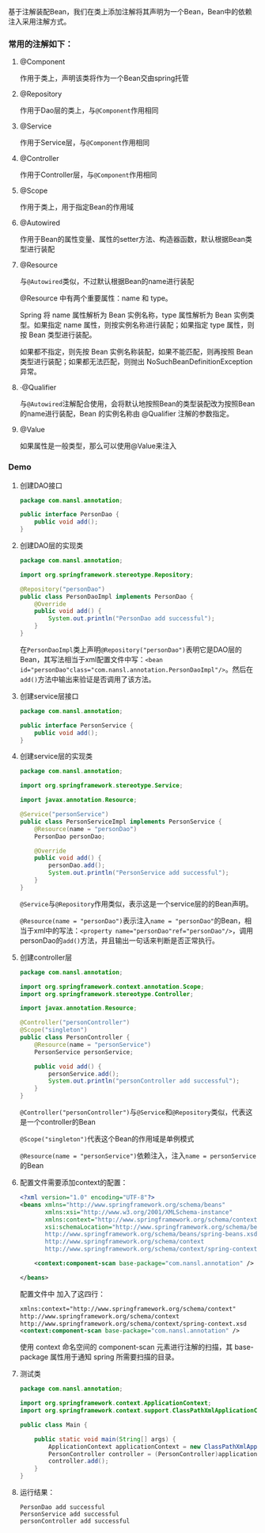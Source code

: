 基于注解装配Bean，我们在类上添加注解将其声明为一个Bean，Bean中的依赖注入采用注解方式。

### 常用的注解如下：

1. @Component

   作用于类上，声明该类将作为一个Bean交由spring托管

2. @Repository

   作用于Dao层的类上，与`@Component`作用相同

3. @Service

   作用于Service层，与`@Component`作用相同

4. @Controller

   作用于Controller层，与`@Component`作用相同

5. @Scope

   作用于类上，用于指定Bean的作用域

6. @Autowired

   作用于Bean的属性变量、属性的setter方法、构造器函数，默认根据Bean类型进行装配

7. @Resource

   与`@Autowired`类似，不过默认根据Bean的name进行装配

   
   @Resource 中有两个重要属性：name 和 type。

   Spring 将 name 属性解析为 Bean 实例名称，type 属性解析为 Bean 实例类型。如果指定 name 属性，则按实例名称进行装配；如果指定 type 属性，则按 Bean 类型进行装配。

   如果都不指定，则先按 Bean 实例名称装配，如果不能匹配，则再按照 Bean 类型进行装配；如果都无法匹配，则抛出 NoSuchBeanDefinitionException 异常。

8. ·@Qualifier

   与`@Autowired`注解配合使用，会将默认地按照Bean的类型装配改为按照Bean的name进行装配，Bean 的实例名称由 @Qualifier 注解的参数指定。

9. @Value

   如果属性是一般类型，那么可以使用@Value来注入

### Demo

1. 创建DAO接口

   ```java
   package com.nansl.annotation;
   
   public interface PersonDao {
       public void add();
   }
   
   ```

2. 创建DAO层的实现类

   ```java
   package com.nansl.annotation;
   
   import org.springframework.stereotype.Repository;
   
   @Repository("personDao")
   public class PersonDaoImpl implements PersonDao {
       @Override
       public void add() {
           System.out.println("PersonDao add successful");
       }
   }
   
   ```

   在`PersonDaoImpl`类上声明`@Repository("personDao")`表明它是DAO层的Bean，其写法相当于xml配置文件中写：`<bean id="personDao"class="com.nansl.annotation.PersonDaoImpl"/>`。然后在`add()`方法中输出来验证是否调用了该方法。

3. 创建service层接口

   ```java
   package com.nansl.annotation;
   
   public interface PersonService {
       public void add();
   }
   
   ```

4. 创建service层的实现类

   ```java
   package com.nansl.annotation;
   
   import org.springframework.stereotype.Service;
   
   import javax.annotation.Resource;
   
   @Service("personService")
   public class PersonServiceImpl implements PersonService {
       @Resource(name = "personDao")
       PersonDao personDao;
   
       @Override
       public void add() {
           personDao.add();
           System.out.println("PersonService add successful");
       }
   }
   
   ```

   `@Service`与`@Repository`作用类似，表示这是一个service层的的Bean声明。

   `@Resource(name = "personDao")`表示注入`name = "personDao"`的Bean，相当于xml中的写法：`<property name="personDao"ref="personDao"/>`，调用personDao的`add()`方法，并且输出一句话来判断是否正常执行。

5. 创建controller层

   ```java
   package com.nansl.annotation;
   
   import org.springframework.context.annotation.Scope;
   import org.springframework.stereotype.Controller;
   
   import javax.annotation.Resource;
   
   @Controller("personController")
   @Scope("singleton")
   public class PersonController {
       @Resource(name = "personService")
       PersonService personService;
   
       public void add() {
           personService.add();
           System.out.println("personController add successful");
       }
   }
   
   ```

   `@Controller("personController")`与`@Service`和`@Repository`类似，代表这是一个controller的Bean

   `@Scope("singleton")`代表这个Bean的作用域是单例模式

   `@Resource(name = "personService")`依赖注入，注入`name = personService`的Bean

6. 配置文件需要添加context的配置：

   ```xml
   <?xml version="1.0" encoding="UTF-8"?>
   <beans xmlns="http://www.springframework.org/schema/beans"
          xmlns:xsi="http://www.w3.org/2001/XMLSchema-instance"
          xmlns:context="http://www.springframework.org/schema/context"
          xsi:schemaLocation="http://www.springframework.org/schema/beans
          http://www.springframework.org/schema/beans/spring-beans.xsd
          http://www.springframework.org/schema/context
          http://www.springframework.org/schema/context/spring-context.xsd">
   
       <context:component-scan base-package="com.nansl.annotation" />
   
   </beans>
   ```

   配置文件中 加入了这四行：

   ```xml
   xmlns:context="http://www.springframework.org/schema/context"
   http://www.springframework.org/schema/context
   http://www.springframework.org/schema/context/spring-context.xsd
   <context:component-scan base-package="com.nansl.annotation" />
   ```

   使用 context 命名空间的 component-scan 元素进行注解的扫描，其 base-package 属性用于通知 spring 所需要扫描的目录。

7. 测试类

   ```java
   package com.nansl.annotation;
   
   import org.springframework.context.ApplicationContext;
   import org.springframework.context.support.ClassPathXmlApplicationContext;
   
   public class Main {
   
       public static void main(String[] args) {
           ApplicationContext applicationContext = new ClassPathXmlApplicationContext("spring-config.xml");
           PersonController controller = (PersonController)applicationContext.getBean("personController");
           controller.add();
       }
   }
   
   ```

8. 运行结果：

   ```
   PersonDao add successful
   PersonService add successful
   personController add successful
   
   ```

   

